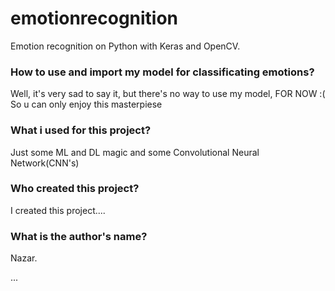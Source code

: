 # emotionrecognition
Emotion recognition on Python with Keras and OpenCV. 

### How to use and import my model for classificating emotions?
Well, it's very sad to say it, but there's no way to use my model, FOR NOW :(
So u can only enjoy this masterpiese

### What i used for this project?
Just some ML and DL magic and some Convolutional Neural Network(CNN's)

### Who created this project?
I created this project....

### What is the author's name?
Nazar.

...

